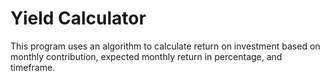 # Yield Calculator
This program uses an algorithm to calculate return on investment based on monthly contribution, expected monthly return in percentage, and timeframe.
